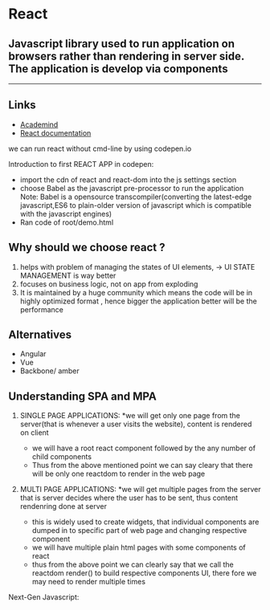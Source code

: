 # React

## Javascript library used to run application on browsers rather than rendering in server side. The application is develop via components

---

## Links

* [Academind](https://academind.com/community/)
* [React documentation](https://reactjs.org/)

we can run react without cmd-line by using codepen.io

Introduction to first REACT APP in codepen:
* import the cdn of react and react-dom into the js settings section
* choose Babel as the javascript pre-processor to run the application
	Note: Babel is a opensource transcompiler(converting the latest-edge javascript,ES6 to plain-older version of javascript which is compatible with the javascript engines)
* Ran code of root/demo.html

## Why should we choose react ?

1) helps with problem of managing the states of UI elements, -> UI STATE MANAGEMENT is way better
2) focuses on business logic, not on app from exploding
3) It is maintained by a huge community which means the code will be in highly optimized format , hence bigger the application better will be the performance

## Alternatives

* Angular
* Vue
* Backbone/ amber

## Understanding SPA and MPA

1) SINGLE PAGE APPLICATIONS:
	*we will get only one page from the server(that is whenever a user visits the website), content is rendered on client
	* we will have a root react component followed by the any number of child components
	* Thus from the above mentioned point we can say cleary that there will be only one reactdom to render in the web page

2) MULTI PAGE APPLICATIONS:
	*we will get multiple pages from the server that is server decides where the user has to be sent, thus content rendenring done at server
	* this is widely used to create widgets, that individual components are dumped in to specific part of web page and changing respective component
	* we will have multiple plain html pages with some components of react
	* thus from the above point we can clearly say that we call the reactdom render() to build respective components UI, there fore we may need to render multiple times

Next-Gen Javascript:
